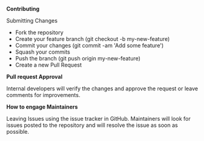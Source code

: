 
**Contributing**

Submitting Changes

* Fork the repository
* Create your feature branch (git checkout -b my-new-feature)
* Commit your changes (git commit -am 'Add some feature')
* Squash your commits 
* Push the branch (git push origin my-new-feature)
* Create a new Pull Request

**Pull request Approval**

Internal developers will verify the changes and approve the request or leave comments for improvements.

**How to engage Maintainers**

Leaving Issues using the issue tracker in GitHub. Maintainers will look for issues posted to the repository and will resolve the issue as soon as possible.
